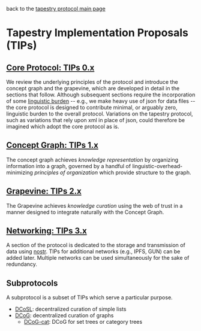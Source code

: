 back to the [tapestry protocol main page](https://github.com/wds4/tapestry-protocol/blob/main/README.md)

Tapestry Implementation Proposals (TIPs)
=====

## [Core Protocol: TIPs 0.x](core-protocol)

We review the underlying principles of the protocol and introduce the concept graph and the grapevine, which are developed in detail in the sections that follow. Although subsequent sections require the incorporation of some [linguistic burden](https://github.com/wds4/tapestry-protocol/blob/main/glossary/linguisticOverhead.md) -- e.g., we make heavy use of json for data files -- the core protocol is designed to contribute minimal, or arguably zero, linguistic burden to the overall protocol. Variations on the tapestry protocol, such as variations that rely upon xml in place of json, could therefore be imagined which adopt the core protocol as is.

## [Concept Graph: TIPs 1.x](concept-graph)

The concept graph achieves *knowledge representation* by organizing information into a graph, governed by a handful of linguistic-overhead-minimizing *principles of organization* which provide structure to the graph.

## [Grapevine: TIPs 2.x](grapevine)

The Grapevine achieves *knowledge curation* using the web of trust in a manner designed to integrate naturally with the Concept Graph.

## [Networking: TIPs 3.x](networking)

A section of the protocol is dedicated to the storage and transmission of data using [nostr](https://github.com/nostr-protocol/nostr). TIPs for additional networks (e.g., IPFS, GUN) can be added later. Multiple networks can be used simultaneously for the sake of redundancy.

## Subprotocols

A subprotocol is a subset of TIPs which serve a particular purpose.

- [DCoSL](subprotocols/DCoSL.md): decentralized curation of simple lists
- [DCoG](subprotocols/DCoG.md): decentralized curation of graphs
  - [DCoG-cat](subprotocols/DCoG-cat.md): DCoG for set trees or category trees



